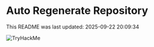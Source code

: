 # Auto Regenerate Repository

This README was last updated: 2025-09-22 20:09:34

 ![TryHackMe](https://tryhackme.com/badge/533634)